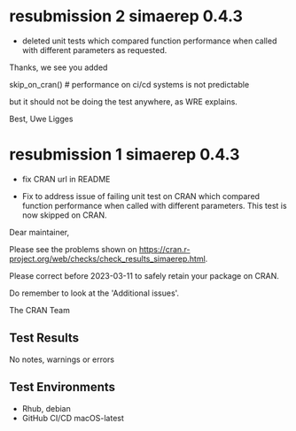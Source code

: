 # resubmission 2 simaerep 0.4.3
- deleted unit tests which compared function performance when called with different parameters as requested.

Thanks, we see you added

   skip_on_cran() # performance on ci/cd systems is not predictable

but it should not be doing the test anywhere, as WRE explains.

Best,
Uwe Ligges

# resubmission 1 simaerep 0.4.3

- fix CRAN url in README

- Fix to address issue of failing unit test on CRAN which compared function performance when called with different parameters. This test is now skipped on CRAN. 

Dear maintainer,

Please see the problems shown on
<https://cran.r-project.org/web/checks/check_results_simaerep.html>.

Please correct before 2023-03-11 to safely retain your package on CRAN.

Do remember to look at the 'Additional issues'.

The CRAN Team

## Test Results

No notes, warnings or errors


## Test Environments

- Rhub, debian
- GitHub CI/CD macOS-latest




